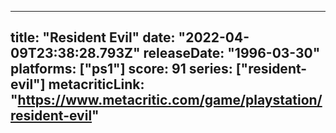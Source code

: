 
---
title: "Resident Evil"
date: "2022-04-09T23:38:28.793Z"
releaseDate: "1996-03-30"
platforms: ["ps1"]
score: 91
series: ["resident-evil"]
metacriticLink: "https://www.metacritic.com/game/playstation/resident-evil"
---
